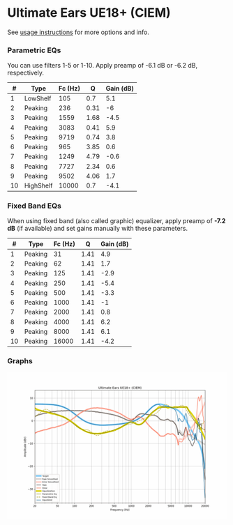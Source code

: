 # Ultimate Ears UE18+ (CIEM)
See [usage instructions](https://github.com/jaakkopasanen/AutoEq#usage) for more options and info.

### Parametric EQs
You can use filters 1-5 or 1-10. Apply preamp of -6.1 dB or -6.2 dB, respectively.

|   # | Type      |   Fc (Hz) |    Q |   Gain (dB) |
|-----|-----------|-----------|------|-------------|
|   1 | LowShelf  |       105 | 0.7  |         5.1 |
|   2 | Peaking   |       236 | 0.31 |        -6   |
|   3 | Peaking   |      1559 | 1.68 |        -4.5 |
|   4 | Peaking   |      3083 | 0.41 |         5.9 |
|   5 | Peaking   |      9719 | 0.74 |         3.8 |
|   6 | Peaking   |       965 | 3.85 |         0.6 |
|   7 | Peaking   |      1249 | 4.79 |        -0.6 |
|   8 | Peaking   |      7727 | 2.34 |         0.6 |
|   9 | Peaking   |      9502 | 4.06 |         1.7 |
|  10 | HighShelf |     10000 | 0.7  |        -4.1 |

### Fixed Band EQs
When using fixed band (also called graphic) equalizer, apply preamp of **-7.2 dB** (if available) and set gains manually with these parameters.

|   # | Type    |   Fc (Hz) |    Q |   Gain (dB) |
|-----|---------|-----------|------|-------------|
|   1 | Peaking |        31 | 1.41 |         4.9 |
|   2 | Peaking |        62 | 1.41 |         1.7 |
|   3 | Peaking |       125 | 1.41 |        -2.9 |
|   4 | Peaking |       250 | 1.41 |        -5.4 |
|   5 | Peaking |       500 | 1.41 |        -3.3 |
|   6 | Peaking |      1000 | 1.41 |        -1   |
|   7 | Peaking |      2000 | 1.41 |         0.8 |
|   8 | Peaking |      4000 | 1.41 |         6.2 |
|   9 | Peaking |      8000 | 1.41 |         6.1 |
|  10 | Peaking |     16000 | 1.41 |        -4.2 |

### Graphs
![](./Ultimate%20Ears%20UE18+%20(CIEM).png)
